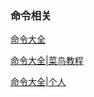 ### 命令相关


[命令大全](https://man.linuxde.net/)

[命令大全|菜鸟教程](https://www.runoob.com/linux/linux-command-manual.html)

[命令大全|个人](https://wangchujiang.com/linux-command/c/wc.html)
